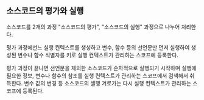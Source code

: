 ## 소스코드의 평가와 실행

소스코드를 2개의 과정 "소스코드의 평가", "소스코드의 실행" 과정으로 나누어 처리한다.

평가 과정에선느 실행 컨텍스트를 생성하고 변수, 함수 등의 선언문만 먼저 실행하여 생성된 변수나 함수 식별자를 키로 실행 컨텍스트가 관리하는 스코프에 등록한다.

평가 과정이 끝나면 선언문을 제외한 소스코드가 순차적으로 실행되기 시작하며 실행에 필요한 정보, 변수나 함수의 참조를 실행 컨텍스트가 관리하는 스코프에서 검색해서 취득한다. 변수 값의 변경 등 소스코드의 샐행 겨로가는 다시 실행 컨텍스트가 관리하는 스코프에 등록된다.
